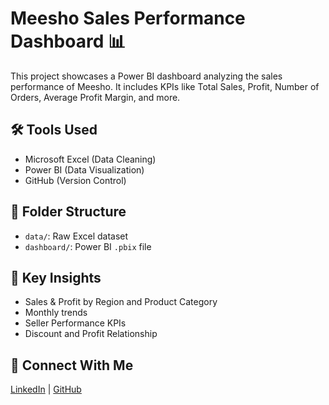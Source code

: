 # Meesho Sales Performance Dashboard 📊

This project showcases a Power BI dashboard analyzing the sales performance of Meesho. It includes KPIs like Total Sales, Profit, Number of Orders, Average Profit Margin, and more.

## 🛠 Tools Used
- Microsoft Excel (Data Cleaning)
- Power BI (Data Visualization)
- GitHub (Version Control)

## 📁 Folder Structure
- `data/`: Raw Excel dataset
- `dashboard/`: Power BI `.pbix` file

## 📌 Key Insights
- Sales & Profit by Region and Product Category
- Monthly trends
- Seller Performance KPIs
- Discount and Profit Relationship



## 🔗 Connect With Me
[LinkedIn](https://www.linkedin.com/in/harish-j-056022277/) | [GitHub](https://github.com/Hari-710)
